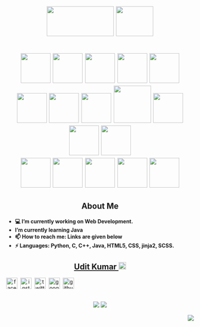 <h1 align="center">
    <img src="https://media.giphy.com/media/Jmb7pWLBRgNBDxMG8c/giphy.gif" height="80px" width="180px">
    <img src="https://media.giphy.com/media/XbUphcm4ibmSBc7md5/giphy.gif" height="80px" width="100px">
</h1>


<h1 align="center">
    <img src="https://media.giphy.com/media/UVG0BN8TOMKkPOJS6e/giphy.gif" height="80px" >
    <img src="https://media.giphy.com/media/UQJlZ2OcaCA2RLfGiZ/giphy.gif" height="80px" >
    <img src="https://media.giphy.com/media/eNAsjO55tPbgaor7ma/giphy.gif" height="80px" >
    <img src="https://media.giphy.com/media/fsEaZldNC8A1PJ3mwp/giphy.gif" height="80px" >
    <img src="https://media.giphy.com/media/2Ygy0khwewLgMSYM0t/giphy.gif" height="80px" >
    

<br/>
    <img src="https://media.giphy.com/media/dC3EHvqJ61hNReoxMV/giphy.gif" height="80px" >
    <img src="https://media.giphy.com/media/Ri2TUcKlaOcaDBxFpY/giphy.gif" height="80px" >
    <img src="https://media.giphy.com/media/ln7z2eWriiQAllfVcn/giphy.gif" height="80px">
    <img src="https://media.giphy.com/media/KzccVmHEzmNLbc3Tv2/giphy.gif" height="100px">
    <img src="https://media.giphy.com/media/XEDIHHp3i8bVoEdxd7/giphy.gif" height="80px">
    <img src="https://media.giphy.com/media/VgGthkhUvGgOit7Y9i/giphy.gif" height="80px" >
    <img src="https://media.giphy.com/media/Y1q8LF4Fc6DoQYC3fi/giphy.gif" height="80px" >
<br/>
    <img src="https://media.giphy.com/media/kdFc8fubgS31b8DsVu/giphy.gif" height="80px">
    <img src="https://media.giphy.com/media/IdyAQJVN2kVPNUrojM/giphy.gif" height="80px">
    <img src="https://media.giphy.com/media/XAxylRMCdpbEWUAvr8/giphy.gif" height="80px">
    <img src="https://media.giphy.com/media/Sr8xDpMwVKOHUWDVRD/giphy.gif" height="80px" >
    <img src="https://media.giphy.com/media/UtEd87cLAH789bR5sk/giphy.gif" height="80px" >
</h1>
<h2 align="center" color="yellow">About Me</h2>
<h4>
    <ul>
     <li>💻 I’m currently working on Web Development.</li>
     <li>I’m currently learning Java</li>
    <li>📫 How to reach me: Links are given below</li>
    <li>⚡ Languages: Python, C, C++, Java, HTML5, CSS, jinja2, SCSS.</li>
    </ul>
</h4>



  <a href="https://github.com/uditkumar01"><h2 align="center">Udit Kumar <img src="https://image.flaticon.com/icons/svg/892/892339.svg" alt="badge" height="20" /></h2></a>
  <div style="display:flex;" align="center"><span title="facebook"><a href="https://www.facebook.com/login"><img src="https://image.flaticon.com/icons/svg/145/145802.svg" alt="facebook" height="30" /></a></span>&nbsp;&nbsp;  <span title="Instagram"><a href="https://www.instagram.com/login"><img src="https://image.flaticon.com/icons/svg/145/145805.svg" alt="instagram" height="30" /></a></span>&nbsp;&nbsp;  <span title="Twitter"><a href="https://www.twitter.com"><img src="https://image.flaticon.com/icons/svg/145/145812.svg" alt="twitter" height="30" /></a></span>&nbsp;&nbsp;  <span title="Google Plus"><a href="https://www.google.com"><img src="https://image.flaticon.com/icons/svg/145/145804.svg" alt="google plus" height="30" /></a></span>&nbsp;&nbsp;  <span title="Github Profile"><a href="https://github.com/uditkumar01?tab=repositories"><img src="https://image.flaticon.com/icons/svg/2111/2111425.svg" alt="github" height="30" /></a></div>
<br/><br/>
<div align="center">
    <img src="https://github-readme-stats.vercel.app/api/top-langs/?username=anuraghazra&langs_count=8&theme=tokyonight&layout=compact">
    <img src="https://github-readme-stats.vercel.app/api?username=uditkumar01&show_icons=true&count_private=true&theme=tokyonight"></div>
 <div align="right"><br/>
<a href="https://github.com/uditkumar01"><img src="https://komarev.com/ghpvc/?username=uditkumar01&style=flat&color=yellowgreen" /></a></div>
